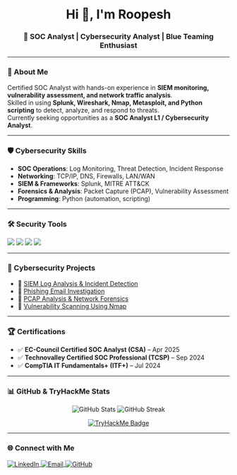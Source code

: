 <h1 align="center">Hi 👋, I'm Roopesh</h1>
<h3 align="center">🚀 SOC Analyst | Cybersecurity Analyst | Blue Teaming Enthusiast</h3>

---

### 🔐 About Me  
Certified SOC Analyst with hands-on experience in **SIEM monitoring, vulnerability assessment, and network traffic analysis**.  
Skilled in using **Splunk, Wireshark, Nmap, Metasploit, and Python scripting** to detect, analyze, and respond to threats.  
Currently seeking opportunities as a **SOC Analyst L1 / Cybersecurity Analyst**.  

---

### 🛡️ Cybersecurity Skills
- **SOC Operations**: Log Monitoring, Threat Detection, Incident Response  
- **Networking**: TCP/IP, DNS, Firewalls, LAN/WAN  
- **SIEM & Frameworks**: Splunk, MITRE ATT&CK  
- **Forensics & Analysis**: Packet Capture (PCAP), Vulnerability Assessment  
- **Programming**: Python (automation, scripting)  

---

### 🛠️ Security Tools
<p>
  <img src="https://img.shields.io/badge/Splunk-000000?style=for-the-badge&logo=splunk&logoColor=white"/>
  <img src="https://img.shields.io/badge/Wireshark-1679A7?style=for-the-badge&logo=wireshark&logoColor=white"/>
  <img src="https://img.shields.io/badge/Nmap-004080?style=for-the-badge&logo=nmap&logoColor=white"/>
  <img src="https://img.shields.io/badge/BurpSuite-FF6F00?style=for-the-badge&logo=burpsuite&logoColor=white"/>
</p>

---

### 📂 Cybersecurity Projects
- 🔹 [SIEM Log Analysis & Incident Detection](#)  
- 🔹 [Phishing Email Investigation](#)  
- 🔹 [PCAP Analysis & Network Forensics](#)  
- 🔹 [Vulnerability Scanning Using Nmap](#)  

---

### 🏆 Certifications
- ✅ **EC-Council Certified SOC Analyst (CSA)** – Apr 2025  
- ✅ **Technovalley Certified SOC Professional (TCSP)** – Sep 2024  
- ✅ **CompTIA IT Fundamentals+ (ITF+)** – Jul 2024  

---

### 📊 GitHub & TryHackMe Stats
<p align="center">
  <img src="https://github-readme-stats.vercel.app/api?username=Roopesh377&show_icons=true&theme=tokyonight" alt="GitHub Stats" />
  <img src="https://github-readme-streak-stats.herokuapp.com/?user=Roopesh377&theme=tokyonight" alt="GitHub Streak" />
</p>

<p align="center">
  <a href="https://tryhackme.com/p/roopeshvp377">
    <img src="https://tryhackme-badges.s3.amazonaws.com/roopeshvp377.png" alt="TryHackMe Badge" />
  </a>
</p>




---

### 🌐 Connect with Me
<p align="left">
  <a href="https://www.linkedin.com/in/roopesh-vp-691093260" target="blank">
    <img align="center" src="https://img.icons8.com/fluency/48/000000/linkedin.png" alt="LinkedIn"/>
  </a>
  <a href="mailto:roopeshvp377@gmail.com" target="blank">
    <img align="center" src="https://img.icons8.com/fluency/48/000000/gmail.png" alt="Email"/>
  </a>
  <a href="https://github.com/roopeshvp" target="blank">
    <img align="center" src="https://img.icons8.com/fluency/48/000000/github.png" alt="GitHub"/>
  </a>
</p>
